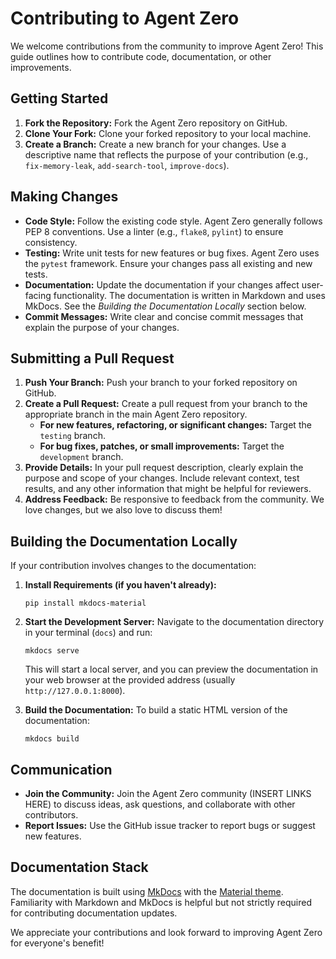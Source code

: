 # Contributing to Agent Zero

We welcome contributions from the community to improve Agent Zero!  This guide outlines how to contribute code, documentation, or other improvements.

## Getting Started

1. **Fork the Repository:** Fork the Agent Zero repository on GitHub.
2. **Clone Your Fork:** Clone your forked repository to your local machine.
3. **Create a Branch:** Create a new branch for your changes. Use a descriptive name that reflects the purpose of your contribution (e.g., `fix-memory-leak`, `add-search-tool`, `improve-docs`).

## Making Changes

* **Code Style:** Follow the existing code style.  Agent Zero generally follows PEP 8 conventions.  Use a linter (e.g., `flake8`, `pylint`) to ensure consistency.
* **Testing:** Write unit tests for new features or bug fixes.  Agent Zero uses the `pytest` framework. Ensure your changes pass all existing and new tests.
* **Documentation:**  Update the documentation if your changes affect user-facing functionality.  The documentation is written in Markdown and uses MkDocs.  See the *Building the Documentation Locally* section below.
* **Commit Messages:**  Write clear and concise commit messages that explain the purpose of your changes.

## Submitting a Pull Request

1. **Push Your Branch:** Push your branch to your forked repository on GitHub.
2. **Create a Pull Request:** Create a pull request from your branch to the appropriate branch in the main Agent Zero repository.
   * **For new features, refactoring, or significant changes:** Target the `testing` branch.
   * **For bug fixes, patches, or small improvements:** Target the `development` branch.
3. **Provide Details:** In your pull request description, clearly explain the purpose and scope of your changes. Include relevant context, test results, and any other information that might be helpful for reviewers.
4. **Address Feedback:**  Be responsive to feedback from the community. We love changes, but we also love to discuss them!

## Building the Documentation Locally

If your contribution involves changes to the documentation:

1. **Install Requirements (if you haven't already):** 
    ```
    pip install mkdocs-material
    ```
2. **Start the Development Server:** Navigate to the documentation directory in your terminal (`docs`) and run:

   ```
   mkdocs serve
   ```

   This will start a local server, and you can preview the documentation in your web browser at the provided address (usually `http://127.0.0.1:8000`).

3. **Build the Documentation:** To build a static HTML version of the documentation:

   ```
   mkdocs build
   ```

## Communication

* **Join the Community:** Join the Agent Zero community (INSERT LINKS HERE) to discuss ideas, ask questions, and collaborate with other contributors.
* **Report Issues:** Use the GitHub issue tracker to report bugs or suggest new features.

## Documentation Stack

The documentation is built using [MkDocs](https://www.mkdocs.org/) with the [Material theme](https://squidfunk.github.io/mkdocs-material/).  Familiarity with Markdown and MkDocs is helpful but not strictly required for contributing documentation updates.

We appreciate your contributions and look forward to improving Agent Zero for everyone's benefit!